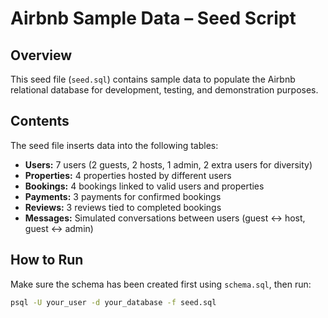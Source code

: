 # Airbnb Sample Data – Seed Script

## Overview

This seed file (`seed.sql`) contains sample data to populate the Airbnb relational database for development, testing, and demonstration purposes.

## Contents

The seed file inserts data into the following tables:

- **Users:** 7 users (2 guests, 2 hosts, 1 admin, 2 extra users for diversity)
- **Properties:** 4 properties hosted by different users
- **Bookings:** 4 bookings linked to valid users and properties
- **Payments:** 3 payments for confirmed bookings
- **Reviews:** 3 reviews tied to completed bookings
- **Messages:** Simulated conversations between users (guest ↔ host, guest ↔ admin)

## How to Run

Make sure the schema has been created first using `schema.sql`, then run:

```bash
psql -U your_user -d your_database -f seed.sql
